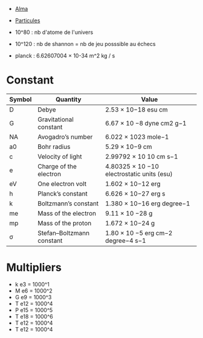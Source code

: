 * [Alma](Alma)
* [Particules](Phy-Particule)

* 10^80 : nb d'atome de l'univers
* 10^120 : nb de shannon = nb de jeu posssible au échecs
* planck : 6.62607004 × 10-34 m^2 kg / s

# Constant

| Symbol | Quantity                  | Value |
| ---    | ---                       | --- |
| D      | Debye                     | 2.53 × 10−18 esu cm |
| G      | Gravitational constant    | 6.67 × 10 −8 dyne cm2 g−1 |
| NA     | Avogadro’s number         | 6.022 × 1023 mole−1 |
| a0     | Bohr radius               | 5.29 × 10−9 cm |
| c      | Velocity of light         | 2.99792 × 10 10 cm s−1 |
| e      | Charge of the electron    | 4.80325 × 10 −10 electrostatic units (esu) |
| eV     | One electron volt         | 1.602 × 10−12 erg |
| h      | Planck’s constant         | 6.626 × 10−27 erg s |
| k      | Boltzmann’s constant      | 1.380 × 10−16 erg degree−1 |
| me     | Mass of the electron      | 9.11 × 10 −28 g |
| mp     | Mass of the proton        | 1.672 × 10−24 g |
| σ      | Stefan–Boltzmann constant | 1.80 × 10 −5 erg cm−2 degree−4 s−1 |


# Multipliers

* k     e3  = 1000^1
* M     e6  = 1000^2
* G     e9  = 1000^3
* T     e12 = 1000^4
* P     e15 = 1000^5
* T     e18 = 1000^6
* T     e12 = 1000^4
* T     e12 = 1000^4

